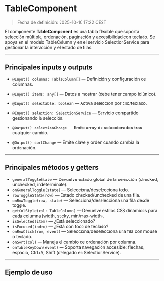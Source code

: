 # TableComponent

> Fecha de definición: 2025-10-10 17:22 CEST

El componente **TableComponent** es una tabla flexible que soporta selección múltiple, ordenación, paginación y accesibilidad con teclado. Se apoya en el modelo TableColumn y en el servicio SelectionService para gestionar la interacción y el estado de filas.

---

## Principales inputs y outputs

- `@Input() columns: TableColumn[]` — Definición y configuración de columnas.
- `@Input() items: any[]` — Datos a mostrar (debe tener campo id único).
- `@Input() selectable: boolean` — Activa selección por clic/teclado.
- `@Input() selection: SelectionService` — Servicio compartido gestionando la selección.

- `@Output() selectionChange` — Emite array de seleccionados tras cualquier cambio.
- `@Output() sortChange` — Emite clave y orden cuando cambia la ordenación.

---

## Principales métodos y getters

- `generalToggleState` — Devuelve estado global de la selección (checked, unchecked, indeterminate).
- `onGeneralToggle(state)` — Selecciona/deselecciona todo.
- `rowToggleState(row)` — Estado checked/unchecked de una fila.
- `onRowToggle(row, state)` — Selecciona/deselecciona una fila desde toggle.
- `getColStyle(col: TableColumn)` — Devuelve estilos CSS dinámicos para cada columna (width, sticky, min/max-width).
- `isSelected(item)` — ¿Está seleccionado?
- `isFocused(index)` — ¿Está con foco de teclado?
- `onRowClick(row, event)` — Selecciona/deselecciona una fila con mouse o teclado.
- `onSort(col)` — Maneja el cambio de ordenación por columna.
- `onTableKeyDown(event)` — Soporta navegación accesible: flechas, espacio, Ctrl+A, Shift (delegado en SelectionService).

---

## Ejemplo de uso

